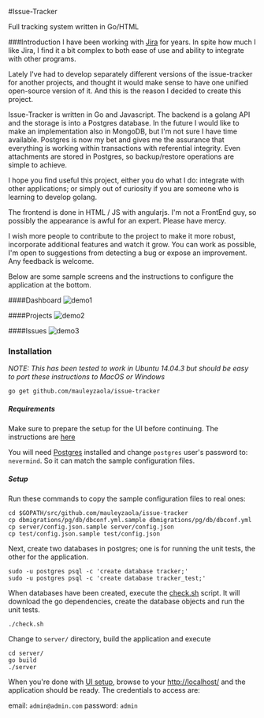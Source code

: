 #Issue-Tracker

Full tracking system written in Go/HTML


###Introduction
I have been working with [Jira](https://www.atlassian.com/software/jira) for years. In spite how much I like Jira, I find it a bit complex to both ease of use and ability to integrate with other programs.

Lately I've had to develop separately different versions of the issue-tracker for another projects, and thought it would make sense to have one unified open-source version of it. And this is the reason I decided to create this project.

Issue-Tracker is written in Go and Javascript. The backend is a golang API and the storage is into a Postgres database. In the future I would like to make an implementation also in MongoDB, but I'm not sure I have time available. Postgres is now my bet and gives me the assurance that everything is working within transactions with referential integrity. Even attachments are stored in Postgres, so backup/restore operations are simple to achieve.

I hope you find useful this project, either you do what I do: integrate with other applications; or simply out of curiosity if you are someone who is learning to develop golang.

The frontend is done in HTML / JS with angularjs. I'm not a FrontEnd guy, so possibly the appearance is awful for an expert. Please have mercy.

I wish more people to contribute to the project to make it more robust, incorporate additional features and watch it grow. You can work as possible, I'm open to suggestions from detecting a bug or expose an improvement. Any feedback is welcome.

Below are some sample screens and the instructions to configure the application at the bottom.

####Dashboard
![demo1](https://cloud.githubusercontent.com/assets/1648558/9989053/161dbc80-601b-11e5-81a2-b7e3dd063932.png)

####Projects
![demo2](https://cloud.githubusercontent.com/assets/1648558/9989111/83dc6956-601b-11e5-9ffe-c10fd0de6748.png)

####Issues
![demo3](https://cloud.githubusercontent.com/assets/1648558/9989133/a4314b7c-601b-11e5-80f7-7c84d37794c4.png)

### Installation
*NOTE: This has been tested to work in Ubuntu 14.04.3 but should be easy to port these instructions to MacOS or Windows*
```
go get github.com/mauleyzaola/issue-tracker
```
##### Requirements
Make sure to prepare the setup for the UI before continuing. The instructions are [here](/static)

You will need [Postgres](http://www.postgresql.org/download/) installed and change ```postgres``` user's password to: ```nevermind```. So it can match the sample configuration files.

##### Setup
Run these commands to copy the sample configuration files to real ones:
```
cd $GOPATH/src/github.com/mauleyzaola/issue-tracker
cp dbmigrations/pg/db/dbconf.yml.sample dbmigrations/pg/db/dbconf.yml
cp server/config.json.sample server/config.json
cp test/config.json.sample test/config.json
```
Next, create two databases in postgres; one is for running the unit tests, the other for the application.
```
sudo -u postgres psql -c 'create database tracker;'
sudo -u postgres psql -c 'create database tracker_test;'
```
When databases have been created, execute the [check.sh](check.sh) script. It will download the go dependencies, create the database objects and run the unit tests.
```
./check.sh
```
Change to ```server/``` directory, build the application and execute
```
cd server/
go build
./server
```
When you're done with [UI setup](/static/), browse to your [http://localhost/](http://localhost/) and the application should be ready. The credentials to access are:

email: ```admin@admin.com```
password: ```admin```
